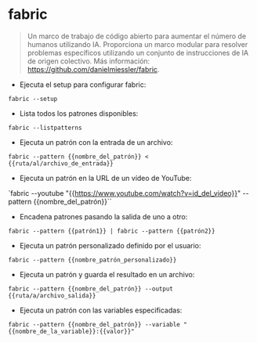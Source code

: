 # fabric

> Un marco de trabajo de código abierto para aumentar el número de humanos utilizando IA.
> Proporciona un marco modular para resolver problemas específicos utilizando un conjunto de instrucciones de IA de origen colectivo.
> Más información: <https://github.com/danielmiessler/fabric>.

- Ejecuta el setup para configurar fabric:

`fabric --setup`

- Lista todos los patrones disponibles:

`fabric --listpatterns`

- Ejecuta un patrón con la entrada de un archivo:

`fabric --pattern {{nombre_del_patrón}} < {{ruta/al/archivo_de_entrada}}`

- Ejecuta un patrón en la URL de un vídeo de YouTube:

`fabric --youtube "{{https://www.youtube.com/watch?v=id_del_video}}" --pattern {{nombre_del_patrón}}``

- Encadena patrones pasando la salida de uno a otro:

`fabric --pattern {{patrón1}} | fabric --pattern {{patrón2}}`

- Ejecuta un patrón personalizado definido por el usuario:

`fabric --pattern {{nombre_patrón_personalizado}}`

- Ejecuta un patrón y guarda el resultado en un archivo:

`fabric --pattern {{nombre_del_patrón}} --output {{ruta/a/archivo_salida}}`

- Ejecuta un patrón con las variables especificadas:

`fabric --pattern {{nombre_del_patrón}} --variable "{{nombre_de_la_variable}}:{{valor}}"`
